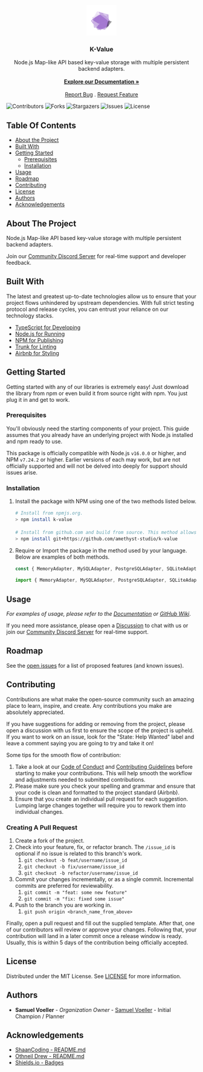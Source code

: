 <!-- trunk-ignore-all(markdownlint/MD013) -->
<!-- trunk-ignore-all(markdownlint/MD033) -->

<!-- trunk-ignore(markdownlint/MD041) -->
<br/>
<p align="center">
  <a href="https://github.com/amethyst-studio/k-value">
    <img src="https://github.com/amethyst-studio/.github/blob/main/asset/icon_trans_512x512.png?raw=true" alt="Logo" width="80" height="80">
  </a>

  <h3 align="center">K-Value</h3>

  <p align="center">
    Node.js Map-like API based key-value storage with multiple persistent backend adapters.
    <br/>
    <br/>
    <a href="https://github.com/amethyst-studio/k-value/wiki"><strong>Explore our Documentation »</strong></a>
    <br/>
    <br/>
    <a href="https://github.com/amethyst-studio/k-value/issues">Report Bug</a>
    .
    <a href="https://github.com/amethyst-studio/k-value/issues">Request Feature</a>
  </p>
</p>

![Contributors](https://img.shields.io/github/contributors/amethyst-studio/k-value?color=dark-green) ![Forks](https://img.shields.io/github/forks/amethyst-studio/k-value?style=social) ![Stargazers](https://img.shields.io/github/stars/amethyst-studio/k-value?style=social) ![Issues](https://img.shields.io/github/issues/amethyst-studio/k-value) ![License](https://img.shields.io/github/license/amethyst-studio/k-value)

<!-- trunk-ignore(markdownlint/MD002) -->
## Table Of Contents

* [About the Project](#about-the-project)
* [Built With](#built-with)
* [Getting Started](#getting-started)
  * [Prerequisites](#prerequisites)
  * [Installation](#installation)
* [Usage](#usage)
* [Roadmap](#roadmap)
* [Contributing](#contributing)
* [License](#license)
* [Authors](#authors)
* [Acknowledgements](#acknowledgements)

## About The Project

Node.js Map-like API based key-value storage with multiple persistent backend adapters.

Join our [Community Discord Server](https://invite-to.amethyst.live) for real-time support and developer feedback.

## Built With

The latest and greatest up-to-date technologies allow us to ensure that your project flows unhindered by upstream dependencies. With full strict testing protocol and release cycles, you can entrust your reliance on our technology stacks.

* [TypeScript for Developing](https://www.typescriptlang.org)
* [Node.js for Running](https://nodejs.org)
* [NPM for Publishing](https://npmjs.org)
* [Trunk for Linting](https://trunk.io)
* [Airbnb for Styling](https://github.com/iamturns/eslint-config-airbnb-typescript)

## Getting Started

Getting started with any of our libraries is extremely easy! Just download the library from npm or even build it from source right with npm. You just plug it in and get to work.

### Prerequisites

You'll obviously need the starting components of your project. This guide assumes that you already have an underlying project with Node.js installed and npm ready to use.

This package is officially compatible with Node.js `v16.0.0` or higher, and NPM `v7.24.2` or higher. Earlier versions of each may work, but are not officially supported and will not be delved into deeply for support should issues arise.

### Installation

1. Install the package with NPM using one of the two methods listed below.

    ```bash
    # Install from npmjs.org.
    > npm install k-value

    # Install from github.com and build from source. This method allows you to target commits, which is recommended for production pinning.
    > npm install git+https://github.com/amethyst-studio/k-value
    ```

2. Require or Import the package in the method used by your language. Below are examples of both methods.

    ```js
    const { MemoryAdapter, MySQLAdapter, PostgreSQLAdapter, SQLiteAdapter } = require('k-value');
    ```

    ```ts
    import { MemoryAdapter, MySQLAdapter, PostgreSQLAdapter, SQLiteAdapter } from 'k-value';
    ```

## Usage

_For examples of usage, please refer to the [Documentation](https://amethyst-studio.github.io/k-value/index.html) or [GitHub Wiki](https://github.com/amethyst-studio/k-value/wiki)_.

If you need more assistance, please open a [Discussion](https://github.com/amethyst-studio/k-value/discussions) to chat with us or join our [Community Discord Server](https://invite-to.amethyst.live) for real-time support.

## Roadmap

See the [open issues](https://github.com/amethyst-studio/k-value/issues) for a list of proposed features (and known issues).

## Contributing

Contributions are what make the open-source community such an amazing place to learn, inspire, and create. Any contributions you make are absolutely appreciated.

If you have suggestions for adding or removing from the project, please open a discussion with us first to ensure the scope of the project is upheld. If you want to work on an issue, look for the "State: Help Wanted" label and leave a comment saying you are going to try and take it on!

Some tips for the smooth flow of contribution:

1. Take a look at our [Code of Conduct](https://github.com/amethyst-studio/.github/blob/main/.github/CODE_OF_CONDUCT.md) and [Contributing Guidelines](https://github.com/amethyst-studio/github/blob/main/.github/CONTRIBUTING.md) before starting to make your contributions. This will help smooth the workflow and adjustments needed to submitted contributions.
2. Please make sure you check your spelling and grammar and ensure that your code is clean and formatted to the project standard (Airbnb).
3. Ensure that you create an individual pull request for each suggestion. Lumping large changes together will require you to rework them into individual changes.

### Creating A Pull Request

1. Create a fork of the project.
2. Check into your feature, fix, or refactor branch. The `/issue_id` is optional if no issue is related to this branch's work.
    1. `git checkout -b feat/username/issue_id`
    2. `git checkout -b fix/username/issue_id`
    3. `git checkout -b refactor/username/issue_id`
3. Commit your changes incrementally, or as a single commit. Incremental commits are preferred for reviewability.
    1. `git commit -m "feat: some new feature"`
    2. `git commit -m "fix: fixed some issue"`
4. Push to the branch you are working in.
    1. `git push origin <branch_name_from_above>`

Finally, open a pull request and fill out the supplied template. After that, one of our contributors will review or approve your changes. Following that, your contribution will land in a later commit once a release window is ready. Usually, this is within 5 days of the contribution being officially accepted.

## License

Distributed under the MIT License. See [LICENSE](https://github.com/amethyst-studio/k-value/blob/main/LICENSE.md) for more information.

## Authors

<!-- trunk-ignore(markdownlint/MD049) -->
* **Samuel Voeller** - *Organization Owner* - [Samuel Voeller](https://github.com/xCykrix) - Initial Champion / Planner

## Acknowledgements

* [ShaanCoding - README.md](https://github.com/ShaanCoding/)
* [Othneil Drew - README.md](https://github.com/othneildrew/Best-README-Template)
* [Shields.io - Badges](https://shields.io/)
